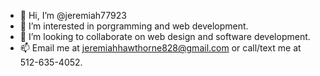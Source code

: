 - 👋 Hi, I’m @jeremiah77923
- 👀 I’m interested in porgramming and web development.
- 💞️ I’m looking to collaborate on web design and software development. 
- 📫 Email me at jeremiahhawthorne828@gmail.com or call/text me at 512-635-4052. 
<!---
jeremiah77923/jeremiah77923 is a ✨ special ✨ repository because its `README.md` (this file) appears on your GitHub profile.
You can click the Preview link to take a look at your changes.
--->
